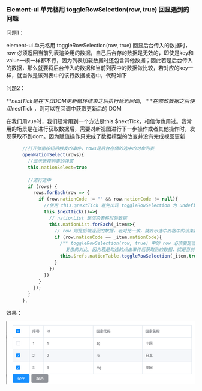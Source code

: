 ### Element-ui 单元格用 toggleRowSelection(row, true) 回显遇到的问题

问题1：

element-ui 单元格用 toggleRowSelection(row, true) 回显后台传入的数据时， row 必须返回当前列表渲染用的数据，自己后台存的数据是无效的，即使是key和value一模一样都不行，因为列表加载数据时还包含其他数据；因此若是后台传入的数据，那么就要将后台传入的数据和当前列表中的数据做比较，若对应的key一样，就当做是该列表中的该行数据被选中，代码如下



问题2：

**$nextTick 是在下次 DOM 更新循环结束之后执行延迟回调，**在修改数据之后使用$nestTick ，则可以在回调中获取更新后的 DOM

在我们用vue时，我们经常用到一个方法是this.$nextTick，相信你也用过。我常用的场景是在进行获取数据后，需要对新视图进行下一步操作或者其他操作时，发现获取不到dom。因为赋值操作只完成了数据模型的改变并没有完成视图更新

```js
      //打开弹窗按钮后触发的事件，rows是后台存储的选中的对象列表
      openNationSelect(rows){
        //显示选择列表的弹窗
        this.nationSelect=true

        //进行选中
        if (rows) {
          rows.forEach(row => {
            if (row.nationCode != "" && row.nationCode != null){
              //使用 this.$nextTick 避免出现 toggleRowSelection 为 undefined 情况；
              this.$nextTick(()=>{
                // nationList 是渲染表格时的数据
                this.nationList.forEach(_item=>{
                  // row 则是后端返回的数据，若对比一致，就表示选中表格中的该条数据
                  if (row.nationCode == _item.nationCode){
                    /** toggleRowSelection(row, true) 中的 row 必须要是当前表格中的数据；若不是后台返回的数据，就不用进行如此
                      复杂的对比，因为若是勾选的点击事件后获取到的数据，就是当前表格中的数据；**/
                    this.$refs.nationTable.toggleRowSelection(_item,true);
                  }
                })
              })
            }
          });
        }
      },
```



效果：

![1595572446789](assets/1595572446789.png)